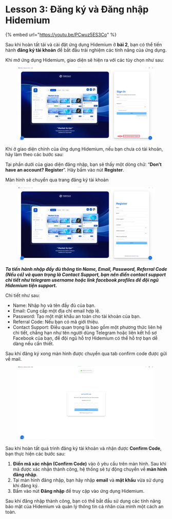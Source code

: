 # Lesson 3: Đăng ký và Đăng nhập Hidemium

{% embed url="https://youtu.be/PCwuz5ES3Co" %}

Sau khi hoàn tất tải và cài đặt ứng dụng Hidemium ở **bài 2**, bạn có thể tiến hành **đăng ký tài khoản** để bắt đầu trải nghiệm các tính năng của ứng dụng.

Khi mở ứng dụng Hidemium, giao diện sẽ hiện ra với các tùy chọn như sau:

<figure><img src="../../../.gitbook/assets/image (22) (1).png" alt=""><figcaption></figcaption></figure>



Khi ở giao diện chính của ứng dụng Hidemium, nếu bạn chưa có tài khoản, hãy làm theo các bước sau:

Tại phần dưới của giao diện đăng nhập, bạn sẽ thấy một dòng chữ: “**Don’t have an account? Register**”. Hãy bấm vào nút **Register**.

Màn hình sẽ chuyển qua trang đăng ký tài khoản

<figure><img src="../../../.gitbook/assets/image (23) (1).png" alt=""><figcaption></figcaption></figure>



_**Ta tiến hành nhập đầy đủ thông tin Name, Email, Password, Referral Code (Nếu có) và quan trọng là Contact Support, bạn nên điền contact support chi tiết như telegram username hoặc link facebook profiles để đội ngũ Hidemium tiện support.**_

Chi tiết như sau:

* Name: Nhập họ và tên đầy đủ của bạn.
* Email: Cung cấp một địa chỉ email hợp lệ.
* Password: Tạo một mật khẩu an toàn cho tài khoản của bạn.
* Referral Code: Nếu bạn có mã giới thiệu.
* Contact Support: Điều quan trọng là bao gồm một phương thức liên hệ chi tiết, chẳng hạn như tên người dùng Telegram hoặc liên kết hồ sơ Facebook của bạn, để đội ngũ hỗ trợ Hidemium có thể hỗ trợ bạn dễ dàng nếu cần thiết.

Sau khi đăng ký xong màn hình được chuyển qua tab confirm code được gửi về mail.

<figure><img src="../../../.gitbook/assets/image (24) (1).png" alt=""><figcaption></figcaption></figure>



Sau khi hoàn tất quá trình đăng ký tài khoản và nhận được **Confirm Code**, bạn thực hiện các bước sau:

1. **Điền mã xác nhận (Confirm Code)** vào ô yêu cầu trên màn hình. Sau khi mã được xác nhận thành công, hệ thống sẽ tự động chuyển về **màn hình đăng nhập**.
2. Tại màn hình đăng nhập, bạn hãy nhập **email** và **mật khẩu** vừa sử dụng khi đăng ký.
3. Bấm vào nút **Đăng nhập** để truy cập vào ứng dụng Hidemium.

Sau khi đăng nhập thành công, bạn có thể bắt đầu sử dụng các tính năng bảo mật của Hidemium và quản lý thông tin cá nhân của mình một cách an toàn.
